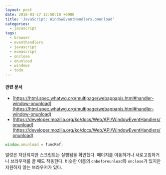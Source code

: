 ```yaml
---
layout: post
date: 2018-03-27 12:50:10 +0900
title: 'JavaScript: WindowEventHandlers.onunload'
categories:
  - javascript
tags:
  - browser
  - eventhandlers
  - javascript
  - ecmascript
  - onclose
  - onunload
  - windows
  - todo
---
```


#### 관련 문서

- [https://html.spec.whatwg.org/multipage/webappapis.html#handler-window-onunload](https://html.spec.whatwg.org/multipage/webappapis.html#handler-window-onunload)
- [https://developer.mozilla.org/ko/docs/Web/API/WindowEventHandlers/onunload](https://developer.mozilla.org/ko/docs/Web/API/WindowEventHandlers/onunload)

```js
window.onunload = funcRef;
```

얼럿은 차단되지만 스크립트는 실행됨을 확인했다. 페이지를 이동하거나 새로고침하거나 브라우저를 끌 때도 작동한다.
비슷한 이름의 `onbeforeunload`와 `onclose`가 있지만 지원하지 않는 브라우저가 있다.
